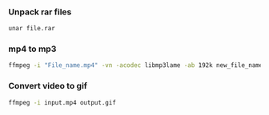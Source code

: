 ### Unpack rar files

```bash
unar file.rar
```

### mp4 to mp3

```bash
ffmpeg -i "File_name.mp4" -vn -acodec libmp3lame -ab 192k new_file_name.mp3
```

### Convert video to gif

```bash
ffmpeg -i input.mp4 output.gif
```
